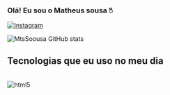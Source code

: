 ### Olá! Eu sou o Matheus sousa 🖔

[![Instagram](https://img.shields.io/badge/Instagram-E4405F?style=for-the-badge&logo=instagram&logoColor=white)](https://www.instagram.com/Matheus.soousa/)

![MtsSoousa GitHub stats](https://github-readme-stats.vercel.app/api?username=MtsSoousa&show_icons=true&theme=transparent)

## Tecnologias que eu uso no meu dia

<div style="display: inline_block"><br/>
    <img align="center" alt="html5" src="https://img.shields.io/badge/HTML5-E34F26?style=for-the-badge&logo=html5&logoColor=white">
</div>
